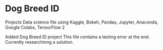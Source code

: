 # Dog Breed ID
Projects
Data science file using Kaggle, Bokeh, Pandas, Jupyter, Anaconda, Google Colabs, TensorFlow 2

Added Dog Breed ID project
This file contains a testing error at the end. Currently researchinng a solution.
